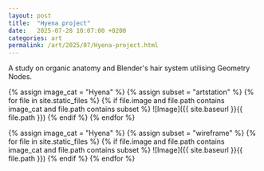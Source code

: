 ```yaml
---
layout: post
title:  "Hyena project"
date:   2025-07-28 10:07:00 +0200
categories: art
permalink: /art/2025/07/Hyena-project.html
---
```

A study on organic anatomy and Blender's hair system utilising Geometry Nodes.


{% assign image_cat = "Hyena" %}
{% assign subset = "artstation" %}
{% for file in site.static_files %}
  {% if file.image and file.path contains image_cat and file.path contains subset %}
![Image]({{ site.baseurl }}{{ file.path }})
  {% endif %}
{% endfor %}

{% assign image_cat = "Hyena" %}
{% assign subset = "wireframe" %}
{% for file in site.static_files %}
  {% if file.image and file.path contains image_cat and file.path contains subset %}
![Image]({{ site.baseurl }}{{ file.path }})
  {% endif %}
{% endfor %}
